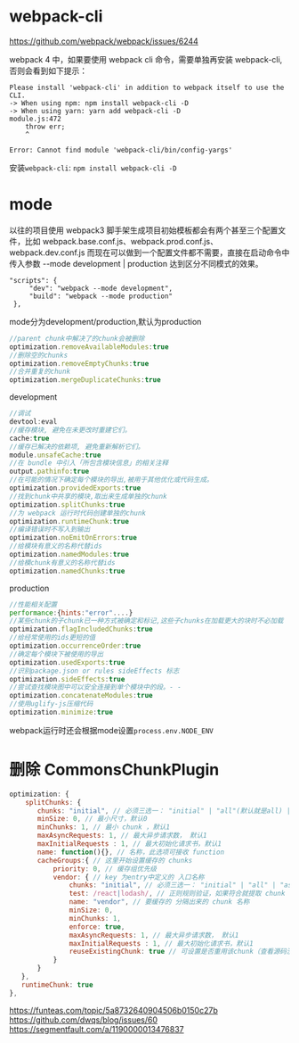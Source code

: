
# webpack-cli

https://github.com/webpack/webpack/issues/6244

webpack 4 中，如果要使用 webpack cli 命令，需要单独再安装 webpack-cli, 否则会看到如下提示：

```
Please install 'webpack-cli' in addition to webpack itself to use the CLI.
-> When using npm: npm install webpack-cli -D
-> When using yarn: yarn add webpack-cli -D
module.js:472
    throw err;
    ^

Error: Cannot find module 'webpack-cli/bin/config-yargs'
```

安装`webpack-cli`: `npm install webpack-cli -D`

# mode

以往的项目使用 webpack3 脚手架生成项目初始模板都会有两个甚至三个配置文件，比如
webpack.base.conf.js、webpack.prod.conf.js、webpack.dev.conf.js 而现在可以做到一个配置文件都不需要，直接在启动命令中传入参数 --mode development | production 达到区分不同模式的效果。


```
"scripts": {
     "dev": "webpack --mode development",
     "build": "webpack --mode production"
 },
 ```


mode分为development/production,默认为production

``` js
//parent chunk中解决了的chunk会被删除
optimization.removeAvailableModules:true
//删除空的chunks
optimization.removeEmptyChunks:true
//合并重复的chunk
optimization.mergeDuplicateChunks:true
```

development

``` js
//调试
devtool:eval
//缓存模块, 避免在未更改时重建它们。
cache:true
//缓存已解决的依赖项, 避免重新解析它们。
module.unsafeCache:true
//在 bundle 中引入「所包含模块信息」的相关注释
output.pathinfo:true
//在可能的情况下确定每个模块的导出,被用于其他优化或代码生成。
optimization.providedExports:true
//找到chunk中共享的模块,取出来生成单独的chunk
optimization.splitChunks:true
//为 webpack 运行时代码创建单独的chunk
optimization.runtimeChunk:true
//编译错误时不写入到输出
optimization.noEmitOnErrors:true
//给模块有意义的名称代替ids
optimization.namedModules:true
//给模chunk有意义的名称代替ids
optimization.namedChunks:true
```

production 

``` js
//性能相关配置
performance:{hints:"error"....}
//某些chunk的子chunk已一种方式被确定和标记,这些子chunks在加载更大的块时不必加载
optimization.flagIncludedChunks:true
//给经常使用的ids更短的值
optimization.occurrenceOrder:true
//确定每个模块下被使用的导出
optimization.usedExports:true
//识别package.json or rules sideEffects 标志
optimization.sideEffects:true
//尝试查找模块图中可以安全连接到单个模块中的段。- -
optimization.concatenateModules:true
//使用uglify-js压缩代码
optimization.minimize:true
```

webpack运行时还会根据mode设置`process.env.NODE_ENV`

 #  删除 CommonsChunkPlugin

 ``` js
 optimization: {
     splitChunks: {
        chunks: "initial", // 必须三选一： "initial" | "all"(默认就是all) | "async" 
        minSize: 0, // 最小尺寸，默认0
        minChunks: 1, // 最小 chunk ，默认1
        maxAsyncRequests: 1, // 最大异步请求数， 默认1
        maxInitialRequests : 1, // 最大初始化请求书，默认1
        name: function(){}, // 名称，此选项可接收 function
        cacheGroups:{ // 这里开始设置缓存的 chunks
            priority: 0, // 缓存组优先级
            vendor: { // key 为entry中定义的 入口名称
                chunks: "initial", // 必须三选一： "initial" | "all" | "async"(默认就是异步) 
                test: /react|lodash/, // 正则规则验证，如果符合就提取 chunk
                name: "vendor", // 要缓存的 分隔出来的 chunk 名称 
                minSize: 0,
                minChunks: 1,
                enforce: true,
                maxAsyncRequests: 1, // 最大异步请求数， 默认1
                maxInitialRequests : 1, // 最大初始化请求书，默认1
                reuseExistingChunk: true // 可设置是否重用该chunk（查看源码没有发现默认值）
            }
        }
    },
    runtimeChunk: true
 },
 ```



https://funteas.com/topic/5a8732640904506b0150c27b
https://github.com/dwqs/blog/issues/60
https://segmentfault.com/a/1190000013476837
